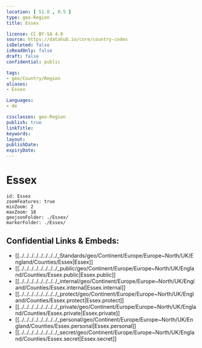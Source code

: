 ```yaml
---
location: [ 51.8 , 0.5 ] 
type: geo-Region
title: Essex

license: CC BY-SA 4.0
source: https://datahub.io/core/country-codes
isDeleted: false
isReadOnly: false
draft: false
confidential: public

tags:
- geo/Country/Region
aliases:
- Essex

Languages:
- de

cssclasses: geo-Region
publish: true
linkTitle: 
keywords: 
layout: 
publishDate: 
expiryDate: 
---
```


# Essex

```leaflet
id: Essex
zoomFeatures: true 
minZoom: 2 
maxZoom: 18
geojsonFolder: ./Essex/
markerFolder: ./Essex/
```


## Confidential Links & Embeds: 
- [[../../../../../../../../_Standards/geo/Continent/Europe/Europe~North/UK/England/Counties/Essex|Essex]] 
- [[../../../../../../../../_public/geo/Continent/Europe/Europe~North/UK/England/Counties/Essex.public|Essex.public]] 
- [[../../../../../../../../_internal/geo/Continent/Europe/Europe~North/UK/England/Counties/Essex.internal|Essex.internal]] 
- [[../../../../../../../../_protect/geo/Continent/Europe/Europe~North/UK/England/Counties/Essex.protect|Essex.protect]] 
- [[../../../../../../../../_private/geo/Continent/Europe/Europe~North/UK/England/Counties/Essex.private|Essex.private]] 
- [[../../../../../../../../_personal/geo/Continent/Europe/Europe~North/UK/England/Counties/Essex.personal|Essex.personal]] 
- [[../../../../../../../../_secret/geo/Continent/Europe/Europe~North/UK/England/Counties/Essex.secret|Essex.secret]] 

